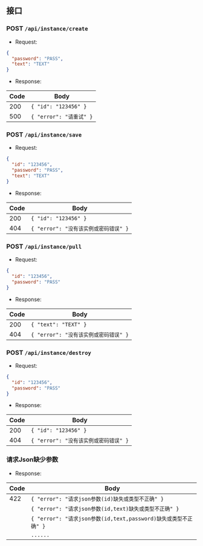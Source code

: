 ## 接口

### POST `/api/instance/create`

- Request:

```json
{
  "password": "PASS",
  "text": "TEXT"
}
```

- Response:

|Code|Body|
|---|---|
|200|`{ "id": "123456" }`|
|500|`{ "error": "请重试" }`|

### POST `/api/instance/save`

- Request:

```json
{
  "id": "123456",
  "password": "PASS",
  "text": "TEXT"
}
```

- Response:

|Code|Body|
|---|---|
|200|`{ "id": "123456" }`|
|404|`{ "error": "没有该实例或密码错误" }`|

### POST `/api/instance/pull`

- Request:

```json
{
  "id": "123456",
  "password": "PASS"
}
```

- Response:

|Code|Body|
|---|---|
|200|`{ "text": "TEXT" }`|
|404|`{ "error": "没有该实例或密码错误" }`|

### POST `/api/instance/destroy`

- Request:

```json
{
  "id": "123456",
  "password": "PASS"
}
```

- Response:

|Code|Body|
|---|---|
|200|`{ "id": "123456" }`|
|404|`{ "error": "没有该实例或密码错误" }`|

### 请求Json缺少参数

- Response:

|Code|Body|
|---|---|
|422|`{ "error": "请求json参数(id)缺失或类型不正确" }`|
||`{ "error": "请求json参数(id,text)缺失或类型不正确" }`|
||`{ "error": "请求json参数(id,text,password)缺失或类型不正确" }`|
||`......`|
